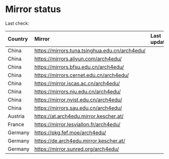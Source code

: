 <script src="./time.js"></script>
# Mirror status
Last check: <script type="text/javascript">localize(1706721266.350591);</script>

|Country|Mirror|Last update|
|:------|:-----|:----------|
|China|https://mirrors.tuna.tsinghua.edu.cn/arch4edu/|<script type="text/javascript">localize(1706682858);</script>|
|China|https://mirrors.aliyun.com/arch4edu/|<script type="text/javascript">localize(1706682858);</script>|
|China|https://mirrors.bfsu.edu.cn/arch4edu/|<script type="text/javascript">localize(1706682858);</script>|
|China|https://mirrors.cernet.edu.cn/arch4edu/|<script type="text/javascript">localize(1706682858);</script>|
|China|https://mirror.iscas.ac.cn/arch4edu/|<script type="text/javascript">localize(1706682858);</script>|
|China|https://mirrors.nju.edu.cn/arch4edu/|<script type="text/javascript">localize(1706639569);</script>|
|China|https://mirror.nyist.edu.cn/arch4edu/|<script type="text/javascript">localize(1706682858);</script>|
|China|https://mirrors.sau.edu.cn/arch4edu/|<script type="text/javascript">localize(1706682858);</script>|
|Austria|https://at.arch4edu.mirror.kescher.at/|<script type="text/javascript">localize(1706682858);</script>|
|France|https://mirror.lesviallon.fr/arch4edu/|<script type="text/javascript">localize(1706682858);</script>|
|Germany|https://pkg.fef.moe/arch4edu/|<script type="text/javascript">localize(1706682858);</script>|
|Germany|https://de.arch4edu.mirror.kescher.at/|<script type="text/javascript">localize(1706682858);</script>|
|Germany|https://mirror.sunred.org/arch4edu/|<script type="text/javascript">localize(1706682858);</script>|

<script src="./tablefilter/tablefilter.js"></script>
<script src="./table.js"></script>